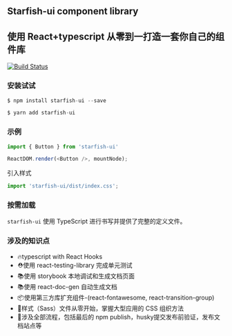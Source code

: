 ## Starfish-ui component library
## 使用 React+typescript 从零到一打造一套你自己的组件库

[![Build Status](https://travis-ci.com/fhx10012091/starfish-ui.svg?branch=master)](https://travis-ci.com/fhx10012091/starfish-ui)

### 安装试试

~~~javascript
$ npm install starfish-ui --save
~~~
~~~javascript
$ yarn add starfish-ui
~~~

### 示例

~~~javascript
import { Button } from 'starfish-ui'

ReactDOM.render(<Button />, mountNode);
~~~

引入样式
~~~javascript
import 'starfish-ui/dist/index.css'; 
~~~

### 按需加载

`starfish-ui` 使用 TypeScript 进行书写并提供了完整的定义文件。 



### 涉及的知识点

* 🔥typescript with React Hooks
* ⛑️使用 react-testing-library 完成单元测试
* 📚使用 storybook 本地调试和生成文档页面
* 📚使用 react-doc-gen 自动生成文档
* 📦使用第三方库扩充组件-(react-fontawesome, react-transition-group)
* 🌹样式（Sass）文件从零开始，掌握大型应用的 CSS 组织方法
* 🎉涉及全部流程，包括最后的 npm publish，husky提交发布前验证，发布文档站点等

